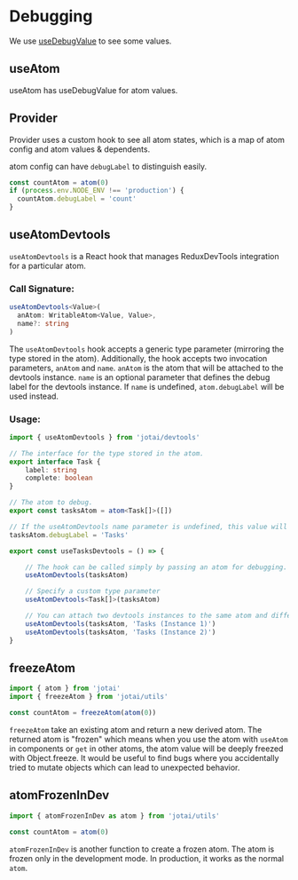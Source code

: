 # Debugging

We use [useDebugValue](https://reactjs.org/docs/hooks-reference.html#usedebugvalue) to see some values.

## useAtom

useAtom has useDebugValue for atom values.

## Provider

Provider uses a custom hook to see all atom states,
which is a map of atom config and atom values & dependents.

atom config can have `debugLabel` to distinguish easily.

```js
const countAtom = atom(0)
if (process.env.NODE_ENV !== 'production') {
  countAtom.debugLabel = 'count'
}
```

## useAtomDevtools

`useAtomDevtools` is a React hook that manages ReduxDevTools integration for a particular atom.


### Call Signature:

```typescript
useAtomDevtools<Value>(
  anAtom: WritableAtom<Value, Value>,
  name?: string
)
```

The `useAtomDevtools` hook accepts a generic type parameter (mirroring the type stored in the atom). Additionally, the hook accepts two invocation parameters, `anAtom` and `name`.
`anAtom` is the atom that will be attached to the devtools instance. `name` is an optional parameter that defines the debug label for the devtools instance. If `name` is undefined, `atom.debugLabel` will be used instead.

### Usage:

```typescript
import { useAtomDevtools } from 'jotai/devtools'

// The interface for the type stored in the atom.
export interface Task {
    label: string
    complete: boolean
}

// The atom to debug.
export const tasksAtom = atom<Task[]>([])

// If the useAtomDevtools name parameter is undefined, this value will be used instead.
tasksAtom.debugLabel = 'Tasks'

export const useTasksDevtools = () => {

    // The hook can be called simply by passing an atom for debugging.
    useAtomDevtools(tasksAtom)

    // Specify a custom type parameter
    useAtomDevtools<Task[]>(tasksAtom)

    // You can attach two devtools instances to the same atom and differentiate them with custom names.
    useAtomDevtools(tasksAtom, 'Tasks (Instance 1)')
    useAtomDevtools(tasksAtom, 'Tasks (Instance 2)')
}
```

## freezeAtom

```js
import { atom } from 'jotai'
import { freezeAtom } from 'jotai/utils'

const countAtom = freezeAtom(atom(0))
```

`freezeAtom` take an existing atom and return a new derived atom.
The returned atom is "frozen" which means when you use the atom
with `useAtom` in components or `get` in other atoms,
the atom value will be deeply freezed with Object.freeze.
It would be useful to find bugs where you accidentally tried
to mutate objects which can lead to unexpected behavior.

## atomFrozenInDev

```js
import { atomFrozenInDev as atom } from 'jotai/utils'

const countAtom = atom(0)
```

`atomFrozenInDev` is another function to create a frozen atom.
The atom is frozen only in the development mode.
In production, it works as the normal `atom`.
